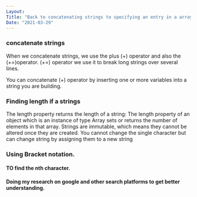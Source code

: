 ```yaml
---
Layout:
Title: "Back to concatenating strings to specifying an entry in a array (basics JavaScript)"
Date: "2021-03-29"
---
```


### concatenate strings

When we concatenate strings, we use the plus (+) operator and also the (+=)operator. (+=) operator we use it to break long strings over several lines.

You can concatenate (+) operator by inserting one or more variables into a string you are building.

### Finding length if a strings

The length property returns the length of a string:
The length property of an object which is an instance of type Array sets or returns the number of elements in that array.
Strings are immutable, which means they cannot be altered once they are created.
You cannot change the single character but can change string by assigning them to a new string

### Using Bracket notation.

#### TO find the nth character.




#### Doing my research on google and other search platforms to get better understanding.